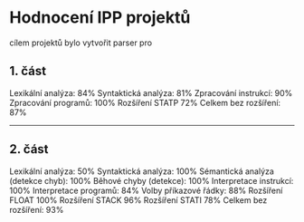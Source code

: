 # Hodnocení IPP projektů
cílem projektů bylo vytvořit parser pro 
## 1. část
Lexikální analýza: 84%
Syntaktická analýza: 81%
Zpracování instrukcí: 90%
Zpracování programů: 100%
Rozšíření STATP 72%
Celkem bez rozšíření: 87%

_________________
## 2. část
Lexikální analýza: 50%
Syntaktická analýza: 100%
Sémantická analýza (detekce chyb): 100%
Běhové chyby (detekce): 100%
Interpretace instrukcí: 100%
Interpretace programů: 84%
Volby příkazové řádky: 88%
Rozšíření FLOAT 100%
Rozšíření STACK 96%
Rozšíření STATI 78%
Celkem bez rozšíření: 93%
